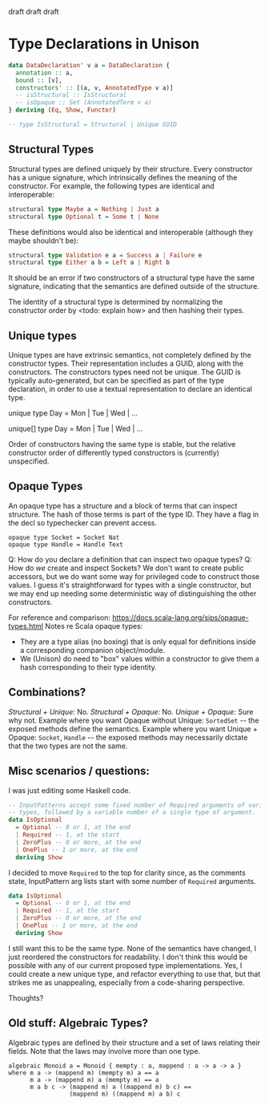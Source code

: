 draft draft draft

# Type Declarations in Unison

```haskell
data DataDeclaration' v a = DataDeclaration {
  annotation :: a,
  bound :: [v],
  constructors' :: [(a, v, AnnotatedType v a)]
  -- isStructural :: IsStructural
  -- isOpaque :: Set (AnnotatedTerm v a)
} deriving (Eq, Show, Functor)

-- type IsStructural = Structural | Unique GUID
```

## Structural Types

Structural types are defined uniquely by their structure. Every constructor has a unique signature, which intrinsically defines the meaning of the constructor. For example, the following types are identical and interoperable:

```haskell
structural type Maybe a = Nothing | Just a
structural type Optional t = Some t | None
```

These definitions would also be identical and interoperable (although they maybe shouldn't be):

```haskell
structural type Validation e a = Success a | Failure e
structural type Either a b = Left a | Right b
```

It should be an error if two constructors of a structural type have the same signature, indicating that the semantics are defined outside of the structure.

The identity of a structural type is determined by normalizing the constructor order by <todo: explain how> and then hashing their types.

## Unique types
Unique types are have extrinsic semantics, not completely defined by the constructor types.  Their representation includes a GUID, along with the constructors.  The constructors types need not be unique.  The GUID is typically auto-generated, but can be specified as part of the type declaration, in order to use a textual representation to declare an identical type.

unique type Day = Mon | Tue | Wed | ...

unique[<guid>]
type Day = Mon | Tue | Wed | ...

Order of constructors having the same type is stable, but the relative constructor order of differently typed constructors is (currently) unspecified.

## Opaque Types

An opaque type has a structure and a block of terms that can inspect structure. The hash of those terms is part of the type ID.  They have a flag in the decl so typechecker can prevent access.

```
opaque type Socket = Socket Nat
opaque type Handle = Handle Text
```

Q: How do you declare a definition that can inspect two opaque types?
Q: How do *we* create and inspect Sockets?  We don't want to create public accessors, but we do want some way for privileged code to construct those values.  I guess it's straightforward for types with a single constructor, but we may end up needing some deterministic way of distinguishing the other constructors.

For reference and comparison: https://docs.scala-lang.org/sips/opaque-types.html
Notes re Scala opaque types:
* They are a type alias (no boxing) that is only equal for definitions inside a corresponding companion object/module.
* We (Unison) do need to "box" values within a constructor to give them a hash corresponding to their type identity.

## Combinations?

_Structural + Unique:_ No.
_Structural + Opaque:_ No.
_Unique + Opaque:_ Sure why not.  Example where you want Opaque without Unique: `SortedSet` -- the exposed methods define the semantics.  Example where you want Unique + Opaque: `Socket`, `Handle` -- the exposed methods may necessarily dictate that the two types are not the same.

## Misc scenarios / questions:

I was just editing some Haskell code.
```haskell
-- InputPatterns accept some fixed number of Required arguments of various
-- types, followed by a variable number of a single type of argument.
data IsOptional
  = Optional -- 0 or 1, at the end
  | Required -- 1, at the start
  | ZeroPlus -- 0 or more, at the end
  | OnePlus -- 1 or more, at the end
  deriving Show
```

I decided to move `Required` to the top for clarity since, as the comments state, InputPattern arg lists start with some number of `Required` arguments.

```haskell
data IsOptional
  = Optional -- 0 or 1, at the end
  | Required -- 1, at the start
  | ZeroPlus -- 0 or more, at the end
  | OnePlus -- 1 or more, at the end
  deriving Show
```
I still want this to be the same type.  None of the semantics have changed, I just reordered the constructors for readability.  I don't think this would be possible with any of our current proposed type implementations.  Yes, I could create a new unique type, and refactor everything to use that, but that strikes me as unappealing, especially from a code-sharing perspective.  

Thoughts?

## Old stuff: Algebraic Types?

Algebraic types are defined by their structure and a set of laws relating their fields.  Note that the laws may involve more than one type.

```
algebraic Monoid a = Monoid { mempty : a, mappend : a -> a -> a }
where m a -> (mappend m) (mempty m) a == a
      m a -> (mappend m) a (mempty m) == a
      m a b c -> (mappend m) a ((mappend m) b c) ==
                 (mappend m) ((mappend m) a b) c
```
